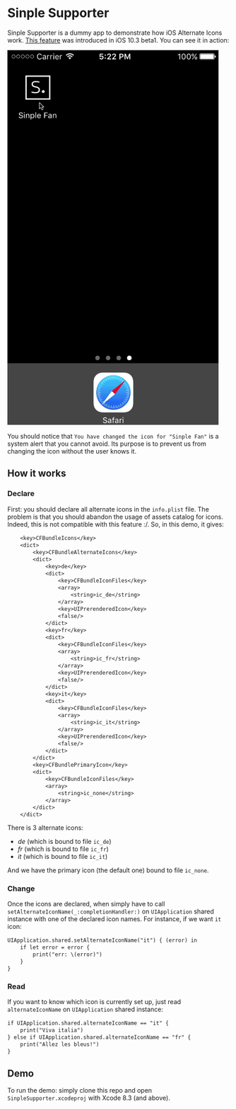 # Sinple Supporter

Sinple Supporter is a dummy app to demonstrate how iOS Alternate Icons work. [This feature](https://developer.apple.com/reference/uikit/uiapplication/2806818-setalternateiconname) was introduced in iOS 10.3 beta1. You can see it in action: 

![demo.gif](demo.gif)

You should notice that `You have changed the icon for "Sinple Fan"` is a system alert that you cannot avoid. Its purpose is to prevent us from changing the icon without the user knows it. 

## How it works

### Declare
First: you should declare all alternate icons in the `info.plist` file. The problem is that you should abandon the usage of assets catalog for icons. Indeed, this is not compatible with this feature :/. So, in this demo, it gives: 

```
	<key>CFBundleIcons</key>
	<dict>
		<key>CFBundleAlternateIcons</key>
		<dict>
			<key>de</key>
			<dict>
				<key>CFBundleIconFiles</key>
				<array>
					<string>ic_de</string>
				</array>
				<key>UIPrerenderedIcon</key>
				<false/>
			</dict>
			<key>fr</key>
			<dict>
				<key>CFBundleIconFiles</key>
				<array>
					<string>ic_fr</string>
				</array>
				<key>UIPrerenderedIcon</key>
				<false/>
			</dict>
			<key>it</key>
			<dict>
				<key>CFBundleIconFiles</key>
				<array>
					<string>ic_it</string>
				</array>
				<key>UIPrerenderedIcon</key>
				<false/>
			</dict>
		</dict>
		<key>CFBundlePrimaryIcon</key>
		<dict>
			<key>CFBundleIconFiles</key>
			<array>
				<string>ic_none</string>
			</array>
		</dict>
	</dict>
```
	
	
There is 3 alternate icons: 

* _de_ (which is bound to file `ic_de`)	
* _fr_ (which is bound to file `ic_fr`)	
* _it_ (which is bound to file `ic_it`)	

And we have the primary icon (the default one) bound to file `ic_none`. 

### Change
Once the icons are declared, when simply have to call `setAlternateIconName(_:completionHandler:)` on `UIApplication` shared instance with one of the declared icon names. For instance, if we want `it` icon: 

```      
UIApplication.shared.setAlternateIconName("it") { (error) in
	if let error = error {
		print("err: \(error)")
    }
}
```


### Read
If you want to know which icon is currently set up, just read ` alternateIconName`  on `UIApplication` shared instance: 

```
if UIApplication.shared.alternateIconName == "it" {
	print("Viva italia")
} else if UIApplication.shared.alternateIconName == "fr" {
	print("Allez les bleus!")
}
```

## Demo
To run the demo: simply clone this repo and open `SinpleSupporter.xcodeproj` with Xcode 8.3 (and above).         
